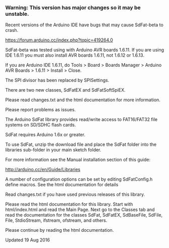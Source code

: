 ### Warning: This version has major changes so it may be unstable.

Recent versions of the Arduino IDE have bugs that may cause SdFat-beta to crash.

https://forum.arduino.cc/index.php?topic=419264.0

SdFat-beta was tested using with Arduino AVR boards 1.6.11. 
If you are using IDE 1.6.11 you must also install AVR boards 1.6.11, not
1.6.12 or 1.6.13.

If you are Arduino IDE 1.6.11, do Tools > Board > Boards Manager > Arduino AVR Boards > 1.6.11 > Install > Close.

The SPI divisor has been replaced by SPISettings.

There are two new classes, SdFatEX and SdFatSoftSpiEX.

Please read changes.txt and the html documentation for more information.

Please report problems as issues.

The Arduino SdFat library provides read/write access to FAT16/FAT32
file systems on SD/SDHC flash cards.

SdFat requires Arduino 1.6x or greater.

To use SdFat, unzip the download file and place the SdFat folder
into the libraries sub-folder in your main sketch folder.

For more information see the Manual installation section of this guide:

http://arduino.cc/en/Guide/Libraries 

A number of configuration options can be set by editing SdFatConfig.h
define macros.  See the html documentation for details

Read changes.txt if you have used previous releases of this library.

Please read the html documentation for this library.  Start with
html/index.html and read the Main Page.  Next go to the Classes tab and
read the documentation for the classes SdFat, SdFatEX, SdBaseFile,
SdFile, File, StdioStream, ifstream, ofstream, and others.
 
Please continue by reading the html documentation.

Updated 19 Aug 2016
